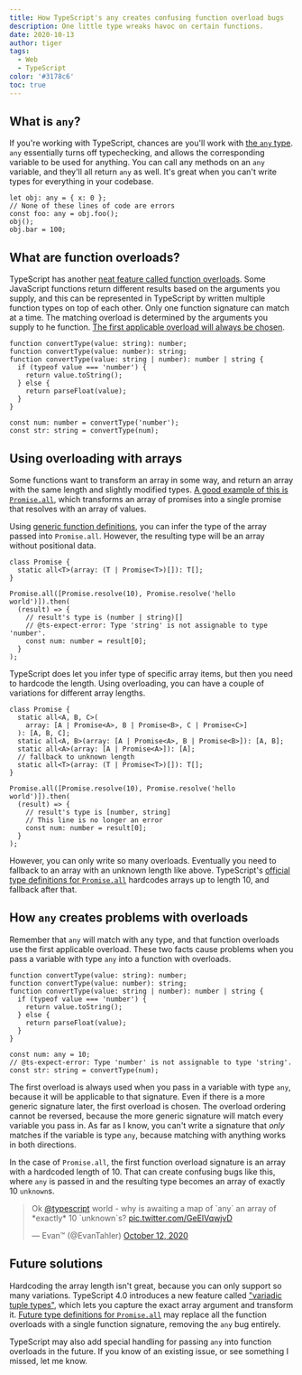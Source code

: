 ```yaml
---
title: How TypeScript's any creates confusing function overload bugs
description: One little type wreaks havoc on certain functions.
date: 2020-10-13
author: tiger
tags:
  - Web
  - TypeScript
color: '#3178c6'
toc: true
---
```


## What is `any`?

If you're working with TypeScript, chances are you'll work with [the `any` type](https://www.typescriptlang.org/docs/handbook/2/everyday-types.html#any). `any` essentially turns off typechecking, and allows the corresponding variable to be used for anything. You can call any methods on an `any` variable, and they'll all return `any` as well. It's great when you can't write types for everything in your codebase.

```tsx
let obj: any = { x: 0 };
// None of these lines of code are errors
const foo: any = obj.foo();
obj();
obj.bar = 100;
```

## What are function overloads?

TypeScript has another [neat feature called function overloads](https://www.typescriptlang.org/docs/handbook/2/functions.html#function-overloads). Some JavaScript functions return different results based on the arguments you supply, and this can be represented in TypeScript by written multiple function types on top of each other. Only one function signature can match at a time. The matching overload is determined by the arguments you supply to he function. [The first applicable overload will always be chosen](https://github.com/microsoft/TypeScript/issues/1860#issuecomment-72154737).

```tsx
function convertType(value: string): number;
function convertType(value: number): string;
function convertType(value: string | number): number | string {
  if (typeof value === 'number') {
    return value.toString();
  } else {
    return parseFloat(value);
  }
}

const num: number = convertType('number');
const str: string = convertType(num);
```

## Using overloading with arrays

Some functions want to transform an array in some way, and return an array with the same length and slightly modified types. [A good example of this is `Promise.all`](https://developer.mozilla.org/en-US/docs/Web/JavaScript/Reference/Global_Objects/Promise/all), which transforms an array of promises into a single promise that resolves with an array of values.

Using [generic function definitions](https://www.typescriptlang.org/docs/handbook/2/functions.html#generic-functions), you can infer the type of the array passed into `Promise.all`. However, the resulting type will be an array without positional data.

```tsx
class Promise {
  static all<T>(array: (T | Promise<T>)[]): T[];
}

Promise.all([Promise.resolve(10), Promise.resolve('hello world')]).then(
  (result) => {
    // result's type is (number | string)[]
    // @ts-expect-error: Type 'string' is not assignable to type 'number'.
    const num: number = result[0];
  }
);
```

TypeScript does let you infer type of specific array items, but then you need to hardcode the length. Using overloading, you can have a couple of variations for different array lengths.

```tsx
class Promise {
  static all<A, B, C>(
    array: [A | Promise<A>, B | Promise<B>, C | Promise<C>]
  ): [A, B, C];
  static all<A, B>(array: [A | Promise<A>, B | Promise<B>]): [A, B];
  static all<A>(array: [A | Promise<A>]): [A];
  // fallback to unknown length
  static all<T>(array: (T | Promise<T>)[]): T[];
}

Promise.all([Promise.resolve(10), Promise.resolve('hello world')]).then(
  (result) => {
    // result's type is [number, string]
    // This line is no longer an error
    const num: number = result[0];
  }
);
```

However, you can only write so many overloads. Eventually you need to fallback to an array with an unknown length like above. TypeScript's [official type definitions for `Promise.all`](https://github.com/microsoft/TypeScript/blob/065a996345fcfafd3c744d2a724a1ae9f31f9ab0/lib/lib.es2015.promise.d.ts#L41) hardcodes arrays up to length 10, and fallback after that.

## How `any` creates problems with overloads

Remember that `any` will match with any type, and that function overloads use the first applicable overload. These two facts cause problems when you pass a variable with type `any` into a function with overloads.

```tsx
function convertType(value: string): number;
function convertType(value: number): string;
function convertType(value: string | number): number | string {
  if (typeof value === 'number') {
    return value.toString();
  } else {
    return parseFloat(value);
  }
}

const num: any = 10;
// @ts-expect-error: Type 'number' is not assignable to type 'string'.
const str: string = convertType(num);
```

The first overload is always used when you pass in a variable with type `any`, because it will be applicable to that signature. Even if there is a more generic signature later, the first overload is chosen. The overload ordering cannot be reversed, because the more generic signature will match every variable you pass in. As far as I know, you can't write a signature that _only_ matches if the variable is type `any`, because matching with anything works in both directions.

In the case of `Promise.all`, the first function overload signature is an array with a hardcoded length of 10. That can create confusing bugs like this, where `any` is passed in and the resulting type becomes an array of exactly 10 `unknown`s.

<blockquote class="twitter-tweet"><p lang="en" dir="ltr">Ok <a href="https://twitter.com/typescript?ref_src=twsrc%5Etfw">@typescript</a> world - why is awaiting a map of `any` an array of *exactly* 10 `unknown`s? <a href="https://t.co/GeEIVqwjvD">pic.twitter.com/GeEIVqwjvD</a></p>&mdash; Evan™ (@EvanTahler) <a href="https://twitter.com/EvanTahler/status/1315782177288679424?ref_src=twsrc%5Etfw">October 12, 2020</a></blockquote> <script async src="https://platform.twitter.com/widgets.js" charset="utf-8"></script>

## Future solutions

Hardcoding the array length isn't great, because you can only support so many variations. TypeScript 4.0 introduces a new feature called ["variadic tuple types"](https://devblogs.microsoft.com/typescript/announcing-typescript-4-0/#variadic-tuple-types), which lets you capture the exact array argument and transform it. [Future type definitions for `Promise.all`](https://github.com/microsoft/TypeScript/pull/39796) may replace all the function overloads with a single function signature, removing the `any` bug entirely.

TypeScript may also add special handling for passing `any` into function overloads in the future. If you know of an existing issue, or see something I missed, let me know.
